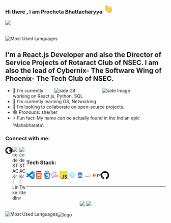 

<!--
**procheta1999/procheta1999** is a ✨ _special_ ✨ repository because its `README.md` (this file) appears on your GitHub profile.

Here are some ideas to get you started:

- 🔭 I’m currently working on ...
- 🌱 I’m currently learning ...
- 👯 I’m looking to collaborate on ...
- 🤔 I’m looking for help with ...
- 💬 Ask me about ...
- 📫 How to reach me: ...
- 😄 Pronouns: ...
- ⚡ Fun fact: ...
-->
### Hi there , I am Procheta Bhattacharyya <img src="https://github.com/ABSphreak/ABSphreak/blob/master/gifs/Hi.gif" width="30px">


![](https://camo.githubusercontent.com/992babdffd8c74a1502de375fbdf7e4d54773242/68747470733a2f2f6d656469612e67697068792e636f6d2f6d656469612f53576f536b4e36447854737a71494b4571762f67697068792e676966)


<br>

<img align="left" alt="Most Used Languages" src="https://komarev.com/ghpvc/?username=procheta1999&color=dc143c" />

<br>

## I'm a React.js Developer and also the Director of Service Projects of Rotaract Club of NSEC. I am also the lead of Cybernix- The Software Wing of Phoenix- The Tech Club of NSEC.


<img src="https://github.com/sciencepal/sciencepal/blob/master/assets/life_balance.gif" alt="side Image" align="right" width="200" height="auto" />
<a href="https://ko-fi.com/sciencepal"> <img src="https://media3.giphy.com/media/ZEB6yFbLnhyQf7g3hn/giphy.gif" alt="side Gif" align="right" width="150" height="auto"/> </a>


- 🔭 I’m currently working on React.js, Python, SQL
- 🌱 I’m currently learning OS, Networking
- 👯 I’m looking to collaborate on open-source projects.
- 😄 Pronouns: she/her
- ⚡ Fun fact: My name can be actually found in the Indian epic 'Mahabharata'.



### Connect with me:

[<img align="left" alt="codeSTACKr.com" width="22px" src="https://raw.githubusercontent.com/iconic/open-iconic/master/svg/globe.svg" />][website]
[<img align="left" alt="codeSTACKr | LinkedIn" width="22px" src="https://cdn.jsdelivr.net/npm/simple-icons@v3/icons/linkedin.svg" />][linkedin]
[<img align="left" alt="codeSTACKr | Twitter" width="22px" src="https://cdn.jsdelivr.net/npm/simple-icons@v3/icons/twitter.svg" />][twitter]

<br />

### Tech Stack:

<img align="left" alt="Visual Studio Code" width="26px" src="https://raw.githubusercontent.com/github/explore/80688e429a7d4ef2fca1e82350fe8e3517d3494d/topics/visual-studio-code/visual-studio-code.png" />
<img align="left" alt="HTML5" width="26px" src="https://raw.githubusercontent.com/github/explore/80688e429a7d4ef2fca1e82350fe8e3517d3494d/topics/html/html.png" />
<img align="left" alt="CSS3" width="26px" src="https://raw.githubusercontent.com/github/explore/80688e429a7d4ef2fca1e82350fe8e3517d3494d/topics/css/css.png" />
<img align="left" alt="Sass" width="26px" src="https://raw.githubusercontent.com/github/explore/80688e429a7d4ef2fca1e82350fe8e3517d3494d/topics/sass/sass.png" />
<img align="left" alt="JavaScript" width="26px" src="https://raw.githubusercontent.com/github/explore/80688e429a7d4ef2fca1e82350fe8e3517d3494d/topics/javascript/javascript.png" />
<img align="left" alt="React" width="26px" src="https://raw.githubusercontent.com/github/explore/80688e429a7d4ef2fca1e82350fe8e3517d3494d/topics/react/react.png" />
<img align="left" alt="SQL" width="26px" src="https://raw.githubusercontent.com/github/explore/80688e429a7d4ef2fca1e82350fe8e3517d3494d/topics/sql/sql.png" />
<img align="left" alt="MySQL" width="26px" src="https://raw.githubusercontent.com/github/explore/80688e429a7d4ef2fca1e82350fe8e3517d3494d/topics/mysql/mysql.png" />
<img align="left" alt="Git" width="26px" src="https://raw.githubusercontent.com/github/explore/80688e429a7d4ef2fca1e82350fe8e3517d3494d/topics/git/git.png" />
<img align="left" alt="GitHub" width="26px" src="https://raw.githubusercontent.com/github/explore/78df643247d429f6cc873026c0622819ad797942/topics/github/github.png" />

<br />
<br />

---

<!-- <img align="left" alt="procheta1999's Github Stats" src="https://github-readme-stats.vercel.app/api?username=procheta1999&show_icons=true&hide_border=true&theme=radical" /> -->

<br>



<p align="center">
  <img width="49%" src="https://github-readme-stats.vercel.app/api?username=procheta1999&show_icons=true&theme=tokyonight" />
  <img width="49%" src="https://github-readme-streak-stats.herokuapp.com/?user=procheta1999&theme=tokyonight" />
</p>

<img align="left" alt="Most Used Languages" src="https://github-readme-stats.vercel.app/api/top-langs/?username=procheta1999&layout=compact" />

<img src="https://github-profile-trophy.vercel.app/?username=procheta1999&theme=flat&column=7&margin-w=10" alt="logo" height="160" align="center" />




[website]: https://procheta1999.vercel.app/
[linkedin]: https://www.linkedin.com/in/procheta-bhattacharyya-18890818b/
[twitter]: https://twitter.com/Procheta1999
